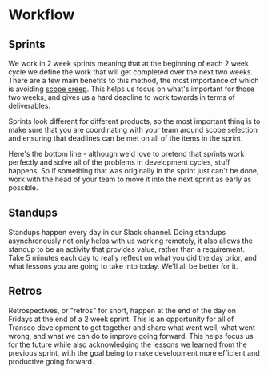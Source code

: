 # Workflow

## Sprints
We work in 2 week sprints meaning that at the beginning of each 2 week cycle we define the work that will get completed over the next two weeks. There are a few main benefits to this method, the most importance of which is avoiding [scope creep](https://en.wikipedia.org/wiki/Scope_creep). This helps us focus on what's important for those two weeks, and gives us a hard deadline to work towards in terms of deliverables.

Sprints look different for different products, so the most important thing is to make sure that you are coordinating with your team around scope selection and ensuring that deadlines can be met on all of the items in the sprint. 

Here's the bottom line - although we'd love to pretend that sprints work perfectly and solve all of the problems in development cycles, stuff happens. So if something that was originally in the sprint just can't be done, work with the head of your team to move it into the next sprint as early as possible. 

## Standups
Standups happen every day in our Slack channel. Doing standups asynchronously not only helps with us working remotely, it also allows the standup to be an activity that provides value, rather than a requirement. Take 5 minutes each day to really reflect on what you did the day prior, and what lessons you are going to take into today. We'll all be better for it.

## Retros
Retrospectives, or "retros" for short, happen at the end of the day on Fridays at the end of a 2 week sprint. This is an opportunity for all of Transeo development to get together and share what went well, what went wrong, and what we can do to improve going forward. This helps focus us for the future while also acknowledging the lessons we learned from the previous sprint, with the goal being to make development more efficient and productive going forward.
